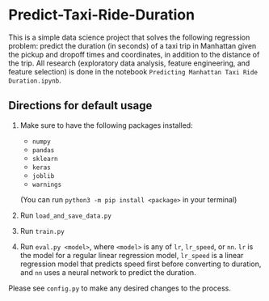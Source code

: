 # Predict-Taxi-Ride-Duration

This is a simple data science project that solves the following regression problem: predict the duration (in seconds) of a taxi trip in Manhattan given the pickup and dropoff times and coordinates, in addition to the distance of the trip. All research (exploratory data analysis, feature engineering, and feature selection) is done in the notebook
`Predicting Manhattan Taxi Ride Duration.ipynb`.


## Directions for default usage
1. Make sure to have the following packages installed:
    - `numpy`
    - `pandas`
    - `sklearn`
    - `keras`
    - `joblib`
    - `warnings`
    
   (You can run `python3 -m pip install <package>` in your terminal)
2. Run `load_and_save_data.py`
3. Run `train.py`
4. Run `eval.py <model>`, where `<model>` is any of `lr`, `lr_speed`, or `nn`. `lr` is the model for a regular linear regression model, `lr_speed` is a linear regression model that predicts speed first before converting to duration, and `nn` uses a neural network to predict the duration.

Please see `config.py` to make any desired changes to the process.
